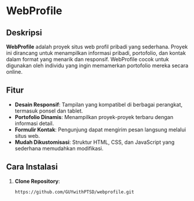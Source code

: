 # WebProfile

## Deskripsi

**WebProfile** adalah proyek situs web profil pribadi yang sederhana. Proyek ini dirancang untuk menampilkan informasi pribadi, portofolio, dan kontak dalam format yang menarik dan responsif. WebProfile cocok untuk digunakan oleh individu yang ingin memamerkan portofolio mereka secara online.

## Fitur

- **Desain Responsif**: Tampilan yang kompatibel di berbagai perangkat, termasuk ponsel dan tablet.
- **Portofolio Dinamis**: Menampilkan proyek-proyek terbaru dengan informasi detail.
- **Formulir Kontak**: Pengunjung dapat mengirim pesan langsung melalui situs web.
- **Mudah Dikustomisasi**: Struktur HTML, CSS, dan JavaScript yang sederhana memudahkan modifikasi.

## Cara Instalasi

1. **Clone Repository**:
   ```bash
   https://github.com/GUYwithPTSD/webprofile.git
